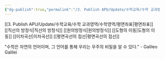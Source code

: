 ```yaml
---
{"dg-publish":true,"permalink":"/3. Publish APU/Update/수학교육/수학 교과영역/수학영역/평면좌표/","dgPassFrontmatter":true,"noteIcon":"","created":"","updated":""}
---
```


[[3. Publish APU/Update/수학교육/수학 교과영역/수학영역/평면좌표\|평면좌표]] 
[[직선의 방정식\|직선의 방정식]] 
[[원의방정식\|원의방정식]] 
[[도형의 이동\|도형의 이동]]
[[이차곡선\|이차곡선]]
[[평면곡선의 접선\|평면곡선의 접선]]

 

"수학은 자연의 언어이며, 그 언어를 통해 우리는 우주의 비밀을 알 수 있다." - Galileo Galilei